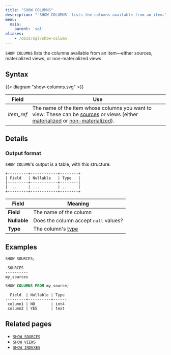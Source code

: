 ```yaml
---
title: "SHOW COLUMNS"
description: "`SHOW COLUMNS` lists the columns available from an item."
menu:
  main:
    parent: 'sql'
aliases:
    - /docs/sql/show-column
---
```


`SHOW COLUMNS` lists the columns available from an item&mdash;either sources, materialized views, or non-materialized views.

## Syntax

{{< diagram "show-columns.svg" >}}

Field | Use
------|-----
_item&lowbar;ref_ | The name of the item whose columns you want to view. These can be [sources](../create-source) or views (either [materialized](../create-materialized-view) or [non-materialized](../create-view)).

## Details

### Output format

`SHOW COLUMN`'s output is a table, with this structure:

```nofmt
+---------+------------+--------+
| Field   | Nullable   | Type   |
|---------+------------+--------|
| ...     | ...        | ...    |
+---------+------------+--------+
```

Field | Meaning
------|--------
**Field** | The name of the column
**Nullable** | Does the column accept `null` values?
**Type** | The column's [type](../types)

## Examples

```sql
SHOW SOURCES;
```
```nofmt
 SOURCES
----------
my_sources
```
```sql
SHOW COLUMNS FROM my_source;
```
```nofmt
  Field  | Nullable | Type
---------+----------+------
 column1 | NO       | int4
 column2 | YES      | text
```

## Related pages

- [`SHOW SOURCES`](../show-sources)
- [`SHOW VIEWS`](../show-views)
- [`SHOW INDEXES`](../show-indexes)

